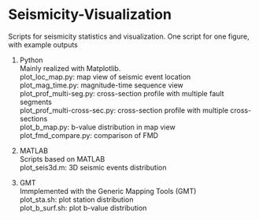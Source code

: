 # Seismicity-Visualization
Scripts for seismicity statistics and visualization. One script for one figure, with example outputs <br>

1. Python <br>
  Mainly realized with Matplotlib. <br>
  plot_loc_map.py: map view of seismic event location <br>
  plot_mag_time.py: magnitude-time sequence view <br>
  plot_prof_multi-seg.py: cross-section profile with multiple fault segments <br>
  plot_prof_multi-cross-sec.py: cross-section profile with multiple cross-sections <br>
  plot_b_map.py: b-value distribution in map view <br>
  plot_fmd_compare.py: comparison of FMD <br>

2. MATLAB <br>
  Scripts based on MATLAB <br>
  plot_seis3d.m: 3D seismic events distribution <br>

3. GMT <br>
  Immplemented with the Generic Mapping Tools (GMT) <br>
  plot_sta.sh: plot station distribution <br>
  plot_b_surf.sh: plot b-value distribution <br>
